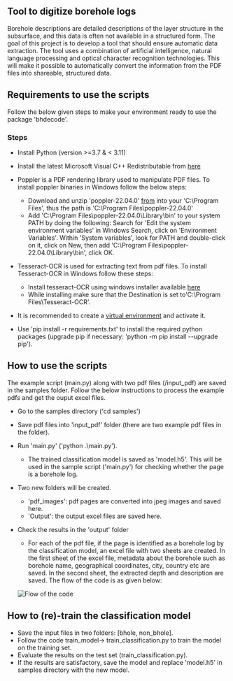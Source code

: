 ## Tool to digitize borehole logs 

Borehole descriptions are detailed descriptions of the layer structure in the subsurface, and this data is often not available in a structured form. The goal of this project is to develop a tool that should ensure automatic data extraction. The tool uses a combination of artificial intelligence, natural language processing and optical character recognition technologies. This will make it possible to automatically convert the information from the PDF files into shareable, structured data. 

## Requirements to use the scripts

Follow the below given steps to make your environment ready to use the package 'bhdecode'.

### Steps

- Install Python (version >=3.7 & < 3.11)

- Install the latest Microsoft Visual C++ Redistributable from [here](https://learn.microsoft.com/en-US/cpp/windows/latest-supported-vc-redist?view=msvc-170)

- Poppler is a PDF rendering library used to manipulate PDF files. To install poppler binaries in Windows follow the below steps:

    - Download and unzip 'poppler-22.04.0' [from](https://github.com/oschwartz10612/poppler-windows/releases/download/v22.04.0-0/Release-22.04.0-0.zip) into your 'C:\Program Files\', thus the path is 'C:\Program Files\poppler-22.04.0'
    - Add 'C:\Program Files\poppler-22.04.0\Library\bin' to your system PATH by doing the following: Search for 'Edit the system environment variables' in Windows Search, click on 'Environment Variables'.  Within 'System variables', look for PATH and double-click on it, click on New, then add 'C:\Program Files\poppler-22.04.0\Library\bin', click OK.

- Tesseract-OCR is used for extracting text from pdf files. To install Tesseract-OCR in Windows follow these steps:

    - Install tesseract-OCR using windows installer available [here](https://github.com/UB-Mannheim/tesseract/wiki) 
    - While installing make sure that the Destination is set to'C:\Program Files\Tesseract-OCR'.

- It is recommended to create a [virtual environment](https://docs.python.org/3/tutorial/venv.html) and activate it.

- Use 'pip install -r requirements.txt' to install the required python packages (upgrade pip if necessary: 'python -m pip install --upgrade pip').


## How to use the scripts

The example script (main.py) along with two pdf files (/input_pdf) are saved in the samples folder. Follow the below instructions to process the example pdfs and get the ouput excel files.

- Go to the samples directory ('cd samples')

- Save pdf files into 'input_pdf' folder (there are two example pdf files in the folder).

- Run 'main.py' ('python .\main.py'). 
    - The trained classification model is saved as 'model.h5'. This will be used in the sample script ('main.py') for checking whether the page is a borehole log.

- Two new folders will be created. 
    - 'pdf_images': pdf pages are converted into jpeg images and saved here.
    - 'Output': the output excel files are saved here.

- Check the results in the 'output' folder
    - For each of the pdf file, if the page is identified as a borehole log by the classification model, an excel file with two sheets are created. In the first sheet of the excel file, metadata about the borehole such as borehole name, geographical coordinates, city, country etc are saved. In the second sheet, the extracted depth and description are saved.
    The flow of the code is as given below: 
    
    ![Flow of the code](geo-borehole-decoder/docs/media/codeflow.jpg)

## How to (re)-train the classification model

- Save the input files in two folders: [bhole, non_bhole]. 
- Follow the code train_model-> train_classification.py to train the model on the training set.
- Evaluate the results on the test set (train_classification.py). 
- If the results are satisfactory, save the model and replace 'model.h5' in samples directory with the new model.
